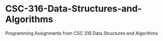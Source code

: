 # CSC-316-Data-Structures-and-Algorithms
Programming Assignments from CSC 316 Data Structures and Algorithms
